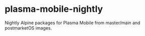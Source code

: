 # plasma-mobile-nightly
Nightly Alpine packages for Plasma Mobile from master/main and postmarketOS images.
